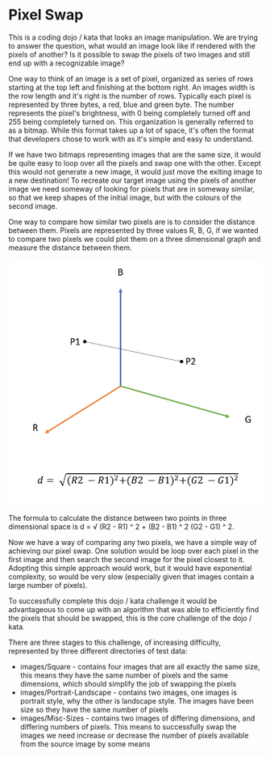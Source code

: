 Pixel Swap
==========

This is a coding dojo / kata that looks an image manipulation. We are trying to answer the question, what would an image look like if rendered with the pixels of another? Is it possible to swap the pixels of two images and still end up with a recognizable image?

One way to think of an image is a set of pixel, organized as series of rows starting at the top left and finishing at the bottom right. An images width is the row length and it's right is the number of rows. Typically each pixel is represented by three bytes, a red, blue and green byte. The number represents the pixel's brightness, with 0 being completely turned off and 255 being completely turned on. This organization is generally referred to as a bitmap. While this format takes up a lot of space, it's often the format that developers chose to work with as it's simple and easy to understand.

If we have two bitmaps representing images that are the same size, it would be quite easy to loop over all the pixels and swap one with the other. Except this would not generate a new image, it would just move the exiting image to a new destination! To recreate our target image using the pixels of another image we need someway of looking for pixels that are in someway similar, so that we keep shapes of the initial image, but with the colours of the second image. 

One way to compare how similar two pixels are is to consider the distance between them. Pixels are represented by three values R, B, G, if we wanted to compare two pixels we could plot them on a three dimensional graph and measure the distance between them. 

![Pixel Distance Formula](PixelDistance.png)

The formula to calculate the distance between two points in three dimensional space is d = √ (R2 - R1) ^ 2 + (B2 - B1) ^ 2 (G2 - G1) ^ 2.

Now we have a way of comparing any two pixels, we have a simple way of achieving our pixel swap. One solution would be loop over each pixel in the first image and then search the second image for the pixel closest to it. Adopting this simple approach would work, but it would have exponential complexity, so would be very slow (especially given that images contain a large number of pixels).

To successfully complete this dojo / kata challenge it would be advantageous to come up with an algorithm that was able to efficiently find the pixels that should be swapped, this is the core challenge of the dojo / kata.

There are three stages to this challenge, of increasing difficulty, represented by three different directories of test data:
- images/Square - contains four images that are all exactly the same size, this means they have the same number of pixels and the same dimensions, which should simplify the job of swapping the pixels 
- images/Portrait-Landscape - contains two images, one images is portrait style, why the other is landscape style. The images have been size so they have the same number of pixels
- images/Misc-Sizes - contains two images of differing dimensions, and differing numbers of pixels. This means to successfully swap the images we need increase or decrease the number of pixels available from the source image by some means